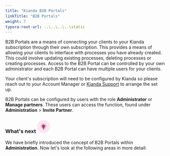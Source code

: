```yaml
---
title: "Kianda B2B Portals"
linkTitle: "B2B Portals"
weight: 7
typora-root-url: ..\..\..\..\static
---
```


B2B Portals are a means of connecting your clients to your Kianda subscription through their own subscription. This provides a means of allowing your clients to interface with processes you have already created. This could involve updating existing processes, deleting processes or creating processes. Access to the B2B Portal can be controlled by your own administrator and each B2B Portal can have multiple users for your clients.

Your client's subscription will need to be configured by Kianda so please reach out to your Account Manager or [Kianda Support](mailto:support@kianda.com) to arrange the set up.  

B2B Portals can be configured by users with the role **Administrator** or **Manage partners**. These users can access the function, found under **Administration** > **Invite Partner**.



### What's next  ![Idea icon](/images/18.png) ###

We have briefly introduced the concept of B2B Portals within **Administration**. Now let's look at the following areas in more detail:
